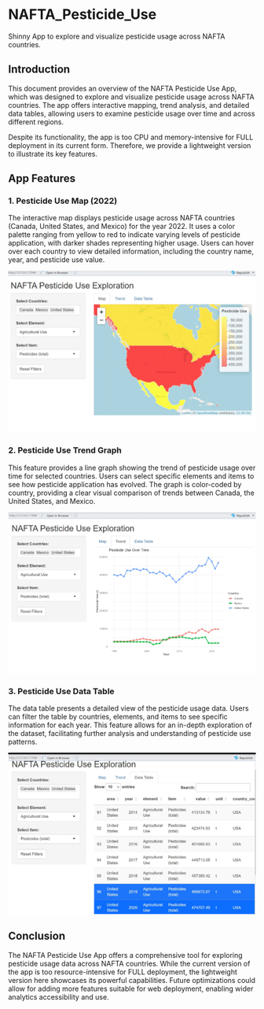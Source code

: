 # NAFTA_Pesticide_Use
Shinny App to explore and visualize pesticide usage across NAFTA countries.
## Introduction

This document provides an overview of the NAFTA Pesticide Use App, which was designed to explore and visualize pesticide usage across NAFTA countries. The app offers interactive mapping, trend analysis, and detailed data tables, allowing users to examine pesticide usage over time and across different regions.

Despite its functionality, the app is too CPU and memory-intensive for FULL deployment in its current form. Therefore, we provide a lightweight version to illustrate its key features.

## App Features

### 1. Pesticide Use Map (2022)

The interactive map displays pesticide usage across NAFTA countries (Canada, United States, and Mexico) for the year 2022. It uses a color palette ranging from yellow to red to indicate varying levels of pesticide application, with darker shades representing higher usage. Users can hover over each country to view detailed information, including the country name, year, and pesticide use value.

![Pesticide Use Map](NAFTA_pest_map.jpg)

### 2. Pesticide Use Trend Graph

This feature provides a line graph showing the trend of pesticide usage over time for selected countries. Users can select specific elements and items to see how pesticide application has evolved. The graph is color-coded by country, providing a clear visual comparison of trends between Canada, the United States, and Mexico.

![Pesticide Use Trend Graph](NAFTA_pest_trend.jpg)

### 3. Pesticide Use Data Table

The data table presents a detailed view of the pesticide usage data. Users can filter the table by countries, elements, and items to see specific information for each year. This feature allows for an in-depth exploration of the dataset, facilitating further analysis and understanding of pesticide use patterns.

![Pesticide Use Data Table](NAFTA_pest_table.jpg)

## Conclusion

The NAFTA Pesticide Use App offers a comprehensive tool for exploring pesticide usage data across NAFTA countries. While the current version of the app is too resource-intensive for FULL deployment, the lightweight version here showcases its powerful capabilities. Future optimizations could allow for adding more features suitable for web deployment, enabling wider analytics accessibility and use.
